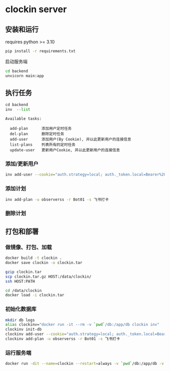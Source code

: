 # clockin server

## 安装和运行

requires python >= 3.10

```bash
pip install -r requirements.txt
```

启动服务端

```bash
cd backend
unvicorn main:app
```

## 执行任务

```python
cd backend
inv  --list
```

~~~~
Available tasks:

  add-plan      添加用户定时任务
  del-plan      删除定时任务
  add-user      添加用户(By Cookie), 并以此更新用户的连接信息
  list-plans    列表所有的定时任务
  update-user   更新用户Cookie, 并以此更新用户的连接信息
~~~~


### 添加/更新用户


```bash
inv add-user --cookie="auth.strategy=local; auth._token.local=Bearer%20eyJhbGciOiJIUzI1NiIsInR5cCI6IkpXVCJ9.eyJvYmplY3QiOiJ1c2VyIiwidXNlcklkIjoiNjJiZTdhZjVmNjA5NjUyNGY5OWIwMjM4Iiwicm9sZSI6InVzZXIiLCJwbGFuIjoiZnJlZSIsImlhdCI6MTY1NjY1MDQ4NiwiZXhwIjoxNjY1MjkwNDg2fQ.gSH8-DwLy-QdjV1tnn_E7PoMANLFz_NShGTB9FA9gSY; auth._token_expiration.local=1665290486000"
```


### 添加计划

```bash
inv add-plan -u observerss -r Bot01 -s 飞书打卡
```

### 删除计划


## 打包和部署

### 做镜像、打包、加载

```bash
docker build -t clockin .
docker save clockin -o clockin.tar

gzip clockin.tar
scp clockin.tar.gz HOST:/data/clockin/
ssh HOST:PATH

cd /data/clockin
docker load -i clockin.tar
```

### 初始化数据库

```bash
mkdir db logs
alias clockinv="docker run -it --rm -v `pwd`/db:/app/db clockin inv"
clockinv init-db
clockinv add-user --cookie="auth.strategy=local; auth._token.local=Bearer%20eyJhbGciOiJIUzI1NiIsInR5cCI6IkpXVCJ9.eyJvYmplY3QiOiJ1c2VyIiwidXNlcklkIjoiNjJiZTdhZjVmNjA5NjUyNGY5OWIwMjM4Iiwicm9sZSI6InVzZXIiLCJwbGFuIjoiZnJlZSIsImlhdCI6MTY1NjY1MDQ4NiwiZXhwIjoxNjY1MjkwNDg2fQ.gSH8-DwLy-QdjV1tnn_E7PoMANLFz_NShGTB9FA9gSY; auth._token_expiration.local=1665290486000"
clockinv add-plan -u observerss -r Bot01 -s 飞书打卡
```

### 运行服务端

```bash
docker run -dit --name=clockin --restart=always -v `pwd`/db:/app/db -v `pwd`/logs:/app/logs -p 11811:8000 clockin
```